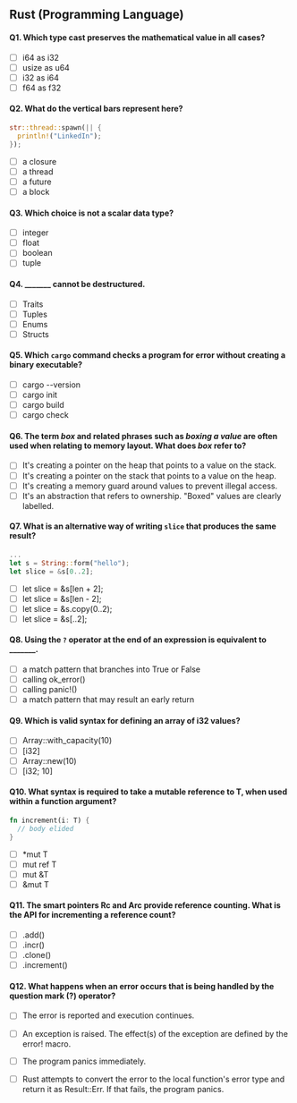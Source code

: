 ## Rust (Programming Language)

#### Q1. Which type cast preserves the mathematical value in all cases?

- [ ] i64 as i32
- [ ] usize as u64
- [ ] i32 as i64
- [ ] f64 as f32

#### Q2. What do the vertical bars represent here?

```rust
str::thread::spawn(|| {
  println!("LinkedIn");
});
```

- [ ] a closure
- [ ] a thread
- [ ] a future
- [ ] a block

#### Q3. Which choice is not a scalar data type?

- [ ] integer
- [ ] float
- [ ] boolean
- [ ] tuple

#### Q4. **\_______** cannot be destructured.

- [ ] Traits
- [ ] Tuples
- [ ] Enums
- [ ] Structs

#### Q5. Which `cargo` command checks a program for error without creating a binary executable?

- [ ] cargo --version
- [ ] cargo init
- [ ] cargo build
- [ ] cargo check

#### Q6. The term _box_ and related phrases such as _boxing a value_ are often used when relating to memory layout. What does _box_ refer to?

- [ ] It's creating a pointer on the heap that points to a value on the stack.
- [ ] It's creating a pointer on the stack that points to a value on the heap.
- [ ] It's creating a memory guard around values to prevent illegal access.
- [ ] It's an abstraction that refers to ownership. "Boxed" values are clearly labelled.

#### Q7. What is an alternative way of writing `slice` that produces the same result?

```rust
...
let s = String::form("hello");
let slice = &s[0..2];
```

- [ ] let slice = &s[len + 2];
- [ ] let slice = &s[len - 2];
- [ ] let slice = &s.copy(0..2);
- [ ] let slice = &s[..2];

#### Q8. Using the `?` operator at the end of an expression is equivalent to **\_______**.

- [ ] a match pattern that branches into True or False
- [ ] calling ok_error()
- [ ] calling panic!()
- [ ] a match pattern that may result an early return 

#### Q9. Which is valid syntax for defining an array of i32 values?

- [ ] Array<i32>::with_capacity(10)
- [ ] [i32]
- [ ] Array<i32>::new(10)
- [ ] [i32; 10]

#### Q10. What syntax is required to take a mutable reference to T, when used within a function argument?

```rust
fn increment(i: T) {
  // body elided
}
```
- [ ] *mut T
- [ ] mut ref T
- [ ] mut &T
- [ ] &mut T

#### Q11. The smart pointers Rc and Arc provide reference counting. What is the API for incrementing a reference count?

- [ ] .add()
- [ ] .incr()
- [ ] .clone()
- [ ] .increment()
  
#### Q12. What happens when an error occurs that is being handled by the question mark (?) operator?

- [ ] The error is reported and execution continues.
- [ ] An exception is raised. The effect(s) of the exception are defined by the error! macro.
- [ ] The program panics immediately.
- [ ] Rust attempts to convert the error to the local function's error type and return it as Result::Err. If that fails, the program panics.
  
